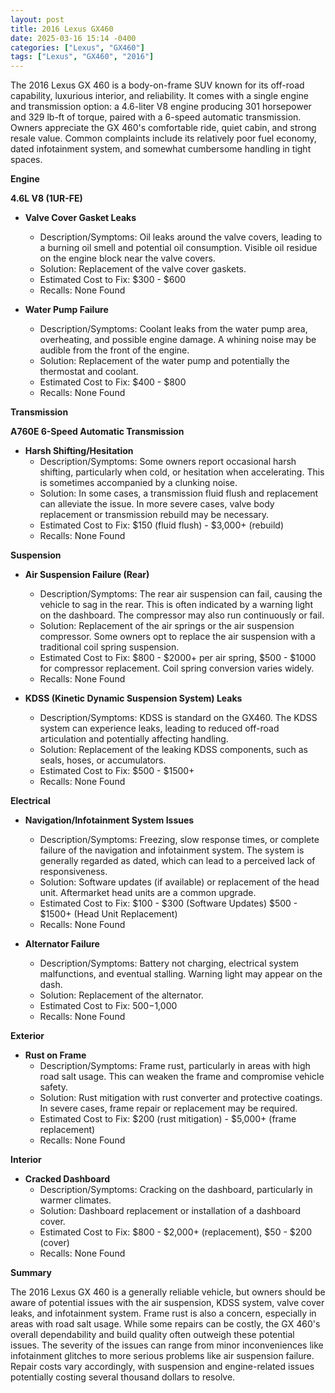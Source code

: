 ```yaml
---
layout: post
title: 2016 Lexus GX460
date: 2025-03-16 15:14 -0400
categories: ["Lexus", "GX460"]
tags: ["Lexus", "GX460", "2016"]
---
```

The 2016 Lexus GX 460 is a body-on-frame SUV known for its off-road capability, luxurious interior, and reliability. It comes with a single engine and transmission option: a 4.6-liter V8 engine producing 301 horsepower and 329 lb-ft of torque, paired with a 6-speed automatic transmission. Owners appreciate the GX 460's comfortable ride, quiet cabin, and strong resale value. Common complaints include its relatively poor fuel economy, dated infotainment system, and somewhat cumbersome handling in tight spaces.

**Engine**

**4.6L V8 (1UR-FE)**

*   **Valve Cover Gasket Leaks**
    *   Description/Symptoms: Oil leaks around the valve covers, leading to a burning oil smell and potential oil consumption. Visible oil residue on the engine block near the valve covers.
    *   Solution: Replacement of the valve cover gaskets.
    *   Estimated Cost to Fix: $300 - $600
    *   Recalls: None Found

*   **Water Pump Failure**
    * Description/Symptoms: Coolant leaks from the water pump area, overheating, and possible engine damage.  A whining noise may be audible from the front of the engine.
    * Solution: Replacement of the water pump and potentially the thermostat and coolant.
    * Estimated Cost to Fix: $400 - $800
    * Recalls: None Found

**Transmission**

**A760E 6-Speed Automatic Transmission**

*   **Harsh Shifting/Hesitation**
    *   Description/Symptoms: Some owners report occasional harsh shifting, particularly when cold, or hesitation when accelerating. This is sometimes accompanied by a clunking noise.
    *   Solution: In some cases, a transmission fluid flush and replacement can alleviate the issue. In more severe cases, valve body replacement or transmission rebuild may be necessary.
    *   Estimated Cost to Fix: $150 (fluid flush) - $3,000+ (rebuild)
    *   Recalls: None Found

**Suspension**

*   **Air Suspension Failure (Rear)**
    *   Description/Symptoms: The rear air suspension can fail, causing the vehicle to sag in the rear. This is often indicated by a warning light on the dashboard.  The compressor may also run continuously or fail.
    *   Solution: Replacement of the air springs or the air suspension compressor. Some owners opt to replace the air suspension with a traditional coil spring suspension.
    *   Estimated Cost to Fix: $800 - $2000+ per air spring, $500 - $1000 for compressor replacement. Coil spring conversion varies widely.
    *   Recalls: None Found

*   **KDSS (Kinetic Dynamic Suspension System) Leaks**
    * Description/Symptoms: KDSS is standard on the GX460. The KDSS system can experience leaks, leading to reduced off-road articulation and potentially affecting handling.
    * Solution: Replacement of the leaking KDSS components, such as seals, hoses, or accumulators.
    * Estimated Cost to Fix: $500 - $1500+
    * Recalls: None Found

**Electrical**

*   **Navigation/Infotainment System Issues**
    *   Description/Symptoms: Freezing, slow response times, or complete failure of the navigation and infotainment system. The system is generally regarded as dated, which can lead to a perceived lack of responsiveness.
    *   Solution: Software updates (if available) or replacement of the head unit. Aftermarket head units are a common upgrade.
    *   Estimated Cost to Fix: $100 - $300 (Software Updates) $500 - $1500+ (Head Unit Replacement)
    *   Recalls: None Found

*   **Alternator Failure**
    * Description/Symptoms: Battery not charging, electrical system malfunctions, and eventual stalling. Warning light may appear on the dash.
    * Solution: Replacement of the alternator.
    * Estimated Cost to Fix: $500-$1,000
    * Recalls: None Found

**Exterior**

*   **Rust on Frame**
    * Description/Symptoms: Frame rust, particularly in areas with high road salt usage. This can weaken the frame and compromise vehicle safety.
    * Solution: Rust mitigation with rust converter and protective coatings. In severe cases, frame repair or replacement may be required.
    * Estimated Cost to Fix: $200 (rust mitigation) - $5,000+ (frame replacement)
    * Recalls: None Found

**Interior**

*   **Cracked Dashboard**
    * Description/Symptoms: Cracking on the dashboard, particularly in warmer climates.
    * Solution: Dashboard replacement or installation of a dashboard cover.
    * Estimated Cost to Fix: $800 - $2,000+ (replacement), $50 - $200 (cover)
    * Recalls: None Found

**Summary**

The 2016 Lexus GX 460 is a generally reliable vehicle, but owners should be aware of potential issues with the air suspension, KDSS system, valve cover leaks, and infotainment system. Frame rust is also a concern, especially in areas with road salt usage. While some repairs can be costly, the GX 460's overall dependability and build quality often outweigh these potential issues. The severity of the issues can range from minor inconveniences like infotainment glitches to more serious problems like air suspension failure. Repair costs vary accordingly, with suspension and engine-related issues potentially costing several thousand dollars to resolve.

